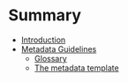 # Summary

* [Introduction](README.md)
* [Metadata Guidelines](metadata_guidelines.md)
    * [Glossary](glossary.md)
    * [The metadata template](metadata_template.md)

